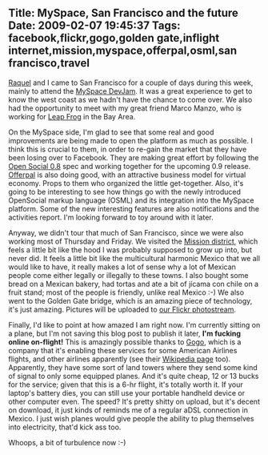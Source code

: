 Title: MySpace, San Francisco and the future
Date: 2009-02-07 19:45:37
Tags: facebook,flickr,gogo,golden gate,inflight internet,mission,myspace,offerpal,osml,san francisco,travel
---
<a href="http://maggit.net">Raquel</a> and I came to San Francisco for a couple of days during this week, mainly to attend the <a href="http://myspacedevjam.eventbrite.com/">MySpace DevJam</a>. It was a great experience to get to know the west coast as we hadn't have the chance to come over. We also had the opportunity to meet with my great friend Marco Manzo, who is working for <a href="http://leapfrog.com">Leap Frog</a> in the Bay Area.

On the MySpace side, I'm glad to see that some real and good improvements are being made to open the platform as much as possible. I think this is crucial to them, in order to re-gain the market that they have been losing over to Facebook. They are making great effort by following the <a href="http://code.google.com/apis/opensocial/docs/releasenotes.html">Open Social 0.8</a> spec and working together for the upcoming 0.9 release. <a href="http://www.offerpalmedia.com/">Offerpal</a> is also doing good, with an attractive business model for virtual economy. Props to them who organized the little get-together. Also, it's going to be interesting to see how things go with the newly introduced OpenSocial markup language (OSML) and its integration into the MySpace platform. Some of the new interesting features are also notifications and the activities report. I'm looking forward to toy around with it later.

Anyway, we didn't tour that much of San Francisco, since we were also working most of Thursday and Friday. We visited the <a href="http://en.wikipedia.org/wiki/Mission_District">Mission district</a>, which feels a little bit like the hood I was probably supposed to grow up into, but never did. It feels a little bit like the multicultural harmonic Mexico that we all would like to have, it really makes a lot of sense why a lot of Mexican people come either legally or illegally to these towns. I also bought some bread on a Mexican bakery, had tortas and ate a bit of jícama con chile on a fruit stand; most of the people is friendly, unlike real Mexico :-) We also went to the Golden Gate bridge, which is an amazing piece of technology, it's just amazing. Pictures will be uploaded to <a href="http://flickr.com/photos/raquelydavid">our Flickr photostream</a>.

Finally, I'd like to point at how amazed I am right now. I'm currently sitting on a plane, but I'm not saving this blog post to publish it later, <strong>I'm fucking online on-flight!</strong> This is amazingly possible thanks to <a href="http://www.gogoinflight.com/">Gogo</a>, which is a company that it's enabling these services for some American Airlines flights, and other airlines apparently (see their <a href="http://en.wikipedia.org/wiki/Gogo_Inflight_Internet">Wikipedia page</a> too). Apparently, they have some sort of land towers where they send some kind of signal to only some equipped planes. And it's quite cheap, 12 or 13 bucks for the service; given that this is a 6-hr flight, it's totally worth it. If your laptop's battery dies, you can still use your portable handheld device or other computer even. The speed? It's pretty shitty on upload, but it's decent on download, it just kinds of reminds me of a regular aDSL connection in Mexico. I just wish planes would give people the ability to plug themselves into electricity, that'd kick ass too.

Whoops, a bit of turbulence now :-)